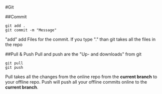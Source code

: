 #Git

##Commit
```
git add .
git commit -m "Message"
```
"add" add Files for the commit. If you type "." than git takes all the files in the repo

##Pull & Push
Pull and push are the "Up- and downloads" from git
```
git pull
git push
```
Pull takes all the changes from the online repo from the **current branch** to your offline repo.
Push will push all your offline commits online to the **current branch**.
